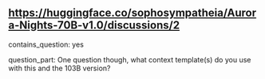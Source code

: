## https://huggingface.co/sophosympatheia/Aurora-Nights-70B-v1.0/discussions/2

contains_question: yes

question_part: One question though, what context template(s) do you use with this and the 103B version?